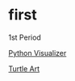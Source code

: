 # first
1st Period

[Python Visualizer](https://pythontutor.com/visualize.html#mode=edit)

[Turtle Art](https://realpython.com/beginners-guide-python-turtle/)
